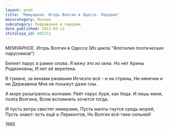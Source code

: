 ```yaml
---
layout: poem
title: "Мемуарное. Игорь Волгин в Одессе. Пародия"
maincategory: Поэзия
subcategory: Подражания и пародии
date_published: 2013-05-12
chitalnya_id: 802211
---
```




МЕМУАРНОЕ. Игорь Волгин в Одессе
(Из цикла "Флотилия поэтических парусников")

Белеет парус в рамке олова.
Я вижу это из окна.
Но нет Арины Родионовны,
И нет её веретена.

В тумане, за веками ржавыми
Исчезло всё - и ни страны,
Ни нянечки и ни Державина
Мне не покажут даже сны.

А море разыгралось волнами.
Рвёт парус буря, как беда.
И лишь меня, поэта Волгина,
Всем вспомнить хочется тогда.

И пусть ветра свистят химерами,
Пусть мачты гнутся средь морей,
Пусть знают: есть ещё и Лермонтов,
Но Волгин всё-таки сильней!

1965






